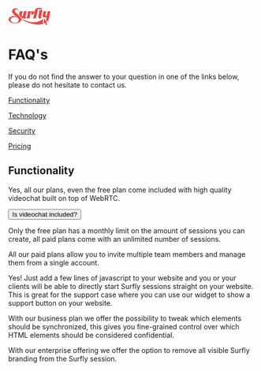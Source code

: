 ![logo](images/logosmall.png)
<a name="faq"></a>
# FAQ's

If you do not find the answer to your question in one of the links below, please do not hesitate to contact us.

<a href="faq/functionality.md"> Functionality</a>

<a href="faq/technology.md"> Technology</a>

<a href="faq/security.md"> Security </a>

<a href="faq/pricing.md">Pricing</a>

## Functionality

<!--sec data-title="Is videochat included?" data-id="section0" data-show=false ces-->

Yes, all our plans, even the free plan come included with high quality videochat built on top of WebRTC.

<!--endsec-->

<button class="section" target="section0">Is videochat included?</button>


<!--sec data-title="How many sessions can I create?" data-id="section1" data-show=true ces-->

<p>Only the free plan has a monthly limit on the amount of sessions you can create, all paid plans come with an unlimited number of sessions.</p>

<!--endsec-->

<!--sec data-title="Can I invite any team members?" data-id="section2" data-show=true ces-->

<p>All our paid plans allow you to invite multiple team members and manage them from a single account.</p>

<!--endsec-->

<!--sec data-title="Can I integrate Surfly on my website?" data-id="section3" data-show=true ces-->

<p>Yes! Just add a few lines of javascript to your website and you or your clients will be able to directly start Surfly sessions straight on your website. This is great for the support case where you can use our widget to show a support button on your website.</p>

<!--endsec-->

<!--sec data-title="Can I control which parts of my website are visible?" data-id="section4" data-show=true ces-->

<p>With our business plan we offer the possibility to tweak which elements should be synchronized, this gives you fine-grained control over which HTML elements should be considered confidential.</p>

<!--endsec-->

<!--sec data-title="Do you offer a full whitelabel solution?" data-id="section5" data-show=true ces-->

<p>With our enterprise offering we offer the option to remove all visible Surfly branding from the Surfly session.</p>

<!--endsec-->




